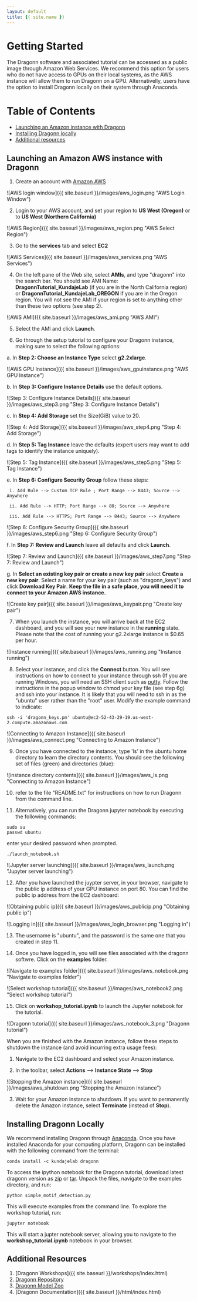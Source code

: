 ```yaml
---
layout: default
title: {{ site.name }}
---
```


# Getting Started 
The Dragonn software and associated tutorial can be accessed as a public image through Amazon Web Services. We recommend this option for users who 
do not have access to GPUs on their local systems, as the AWS instance will allow them to run Dragonn on a GPU. Alternativelly, users have the option to install 
Dragonn locally on their system through Anaconda. 

# Table of Contents
 - [Launching an Amazon instance with Dragonn](#launching-an-amazon-instance-with-dragonn)  
 - [Installing Dragonn locally](#installing-dragonn-locally) 
 - [Additional resources](#additional-resources) 



## Launching an Amazon AWS instance with Dragonn 

1. Create an account with [Amazon AWS](<http://www.aws.amazon.com>)

 ![AWS login window]({{ site.baseurl }}/images/aws_login.png "AWS Login Window")

2. Login to your AWS account, and set your region to **US West (Oregon)** or to **US West (Northern California)**

 ![AWS Region]({{ site.baseurl }}/images/aws_region.png "AWS Select Region")

3. Go to the **services** tab and select **EC2**

 ![AWS Services]({{ site.baseurl }}/images/aws_services.png "AWS Services")

4. On the left pane of the Web site, select **AMIs**, and type "dragonn" into the search bar. You should see AMI Name: **DragonnTutorial_KundajeLab** (if you are in the North California region) 
or **DragonnTutorial_KundajeLab_OREGON** if you are in the Oregon region. You will not see the AMI if your region is set to anything other than these two options (see step 2). 

 ![AWS AMI]({{ site.baseurl }}/images/aws_ami.png "AWS AMI")

5. Select the AMI and click **Launch**. 

6. Go through the setup tutorial  to configure your Dragonn instance, making sure to select the following options: 

  a. In **Step 2: Choose an Instance Type** select **g2.2xlarge**.  

   ![AWS GPU Instance]({{ site.baseurl }}/images/aws_gpuinstance.png "AWS GPU Instance")

  b. In **Step 3: Configure Instance Details** use the default options. 

   ![Step 3: Configure Instance Details]({{ site.baseurl }}/images/aws_step3.png "Step 3: Configure Instance Details")

  c. In **Step 4: Add Storage** set the Size(GiB) value to 20. 

   ![Step 4: Add Storage]({{ site.baseurl }}/images/aws_step4.png "Step 4: Add Storage")

  d. In **Step 5: Tag Instance** leave the defaults (expert users may want to add tags to identify the instance uniquely). 

   ![Step 5: Tag Instance]({{ site.baseurl }}/images/aws_step5.png "Step 5: Tag Instance")

  e. In **Step 6: Configure Security Group** follow these steps: 

     i. Add Rule --> Custom TCP Rule ; Port Range --> 8443; Source --> Anywhere 

     ii. Add Rule --> HTTP; Port Range --> 80; Source --> Anywhere 

     iii. Add Rule --> HTTPS; Port Range --> 8443; Source --> Anywhere
 
   ![Step 6: Configure Security Group]({{ site.baseurl }}/images/aws_step6.png "Step 6: Configure Security Group")

  f. In **Step 7: Review and Launch** leave all defaults and click **Launch**. 

   ![Step 7: Review and Launch]({{ site.baseurl }}/images/aws_step7.png "Step 7: Review and Launch")

  g. In **Select an existing key pair or create a new key pair** select **Create a new key pair**. Select a name for your key pair (such as "dragonn_keys") and click **Download Key Pair**. 
     **Keep the file in a safe place, you will need it to connect to your Amazon AWS instance.** 

   ![Create key pair]({{ site.baseurl }}/images/aws_keypair.png "Create key pair")

7. When you launch the instance, you will arrive back at the EC2 dashboard, and you will see your new instance in the **running** state. Please note that the cost of running your g2.2xlarge instance 
is $0.65 per hour. 

 ![Instance running]({{ site.baseurl }}/images/aws_running.png "Instance running")

8. Select your instance, and click the **Connect** button. You will see instructions on how to connect to your instance through ssh (If you are running Windows, you will need an SSH client such as [putty](<http://www.chiark.greenend.org.uk/~sgtatham/putty/>). Follow the instructions in the popup window to chmod your key file (see step 6g) and ssh into your instance. It is likely that you will need to ssh in as the "ubuntu" user rather than the "root" user. Modify the example command to indicate:
 ```
 ssh -i 'dragonn_keys.pm' ubuntu@ec2-52-43-29-19.us-west-2.compute.amazonaws.com
 ```
 ![Connecting to Amazon Instance]({{ site.baseurl }}/images/aws_connect.png "Connecting to Amazon Instance")

9. Once you have connected to the instance, type 'ls' in the ubuntu home directory to learn the directory contents. You should see the following set of files (green) and directories (blue): 

 ![instance directory contents]({{ site.baseurl }}/images/aws_ls.png "Connecting to Amazon Instance")

10. refer to the file "README.txt" for instructions on how to run Dragonn from the command line. 

11. Alternatively, you can run the Dragonn jupyter notebook by executing the following commands: 
 ```
 sudo su 
 passwd ubuntu 
 ```
 enter your desired password when prompted.

 ```
 ./launch_notebook.sh 
 ```
 ![Jupyter server launching]({{ site.baseurl }}/images/aws_launch.png "Jupyter server launching")

12. After you have launched the juypter server, in your browser, navigate to the public ip address of your GPU instance on port 80. You can find the public ip address from the EC2 dashboard: 

 ![Obtaining public ip]({{ site.baseurl }}/images/aws_publicip.png "Obtaining public ip")

 ![Logging in]({{ site.baseurl }}/images/aws_login_browser.png "Logging in")

13. The username is "ubuntu", and the password is the same one that you created in step 11. 

14. Once you have logged in, you will see files associated with the dragonn softwre. Click on the **examples** folder. 

 ![Navigate to examples folder]({{ site.baseurl }}/images/aws_notebook.png "Navigate to examples folder")

 ![Select workshop tutorial]({{ site.baseurl }}/images/aws_notebook2.png "Select workshop tutorial")

15. Click on **workshop_tutorial.ipynb** to launch the Jupyter notebook for the tutorial. 

 ![Dragonn tutorial]({{ site.baseurl }}/images/aws_notebook_3.png "Dragonn tutorial")

When you are finished with the Amazon instance, follow these steps to shutdown the instance (and avoid incurring extra usage fees): 

1. Navigate to the EC2 dashboard and select your Amazon instance. 

2. In the toolbar, select **Actions** --> **Instance State** --> **Stop**

  ![Stopping the Amazon instance]({{ site.baseurl }}/images/aws_shutdown.png "Stopping the Amazon instance")

3. Wait for your Amazon instance to shutdown. If you want to permanently delete the Amazon instance, select **Terminate** (instead of **Stop**). 

## Installing Dragonn Locally 

We recommend installing Dragonn through [Anaconda](<http://www.continuum.io/downloads>).
Once you have installed Anaconda for your computing platform, Dragonn can be installed with the following command from the terminal:

```
conda install -c kundajelab dragonn 
``` 

To access the ipython notebook for the Dragonn tutorial, download latest dragonn version as [zip](<https://github.com/kundajelab/dragonn/archive/0.1.0.zip>) or [tar](<https://github.com/kundajelab/dragonn/archive/0.1.0.tar.gz>).
Unpack the files, navigate to the examples directory, and run: 

```
python simple_motif_detection.py 
```

This will execute examples from the command line. To explore the workshop tutorial, run:

```
jupyter notebook 
```

This will start a jupter notebook server, allowing you to navigate to the **workshop_tutorial.ipynb** notebook in your browser. 



## Additional Resources

1. [Dragonn Workshops]({{ site.baseurl }}/workshops/index.html)
2. [Dragonn Repository](<https://github.com/kundajelab/dragonn>)
3. [Dragonn Model Zoo](<https://github.com/kundajelab/dragonn/wiki/Model-Zoo>)
4. [Dragonn Documentation]({{ site.baseurl }}/html/index.html)